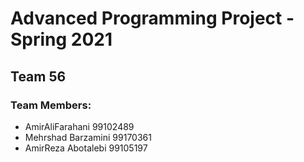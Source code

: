 # Advanced Programming Project - Spring 2021
## Team 56

### Team Members:
- AmirAliFarahani 99102489
- Mehrshad Barzamini 99170361
- AmirReza Abotalebi 99105197
